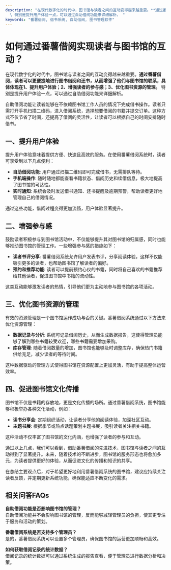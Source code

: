 ```yaml
---
description: "在现代数字化的时代中，图书馆与读者之间的互动变得越来越重要。**通过番薯借阅，读者可以更便捷地进行图书借阅和还书，从而增强了他们与图书馆的联系，具体体现在1、提升用户体验；2、增强读者的参与感；3、优化图书资源的管理。**\
  \ 特别是提升用户体验一点，可以通过自助借阅功能来详细解析。 "
keywords: "番薯借阅, 借书系统, 自助借阅, 图书管理软件"
---
```

# 如何通过番薯借阅实现读者与图书馆的互动？

在现代数字化的时代中，图书馆与读者之间的互动变得越来越重要。**通过番薯借阅，读者可以更便捷地进行图书借阅和还书，从而增强了他们与图书馆的联系，具体体现在1、提升用户体验；2、增强读者的参与感；3、优化图书资源的管理。** 特别是提升用户体验一点，可以通过自助借阅功能来详细解析。 

自助借阅功能让读者能够在不依赖图书馆工作人员的情况下完成借书操作。读者只需打开手机扫描二维码，进入借阅系统，选择想要借阅的书籍并提交订单。这种方式不仅节省了时间，还提高了借阅的灵活性，让读者可以根据自己的时间安排随时借书。

## 一、提升用户体验

提升用户体验意味着提供方便、快速且高效的服务。在使用番薯借阅系统时，读者可享受到以下几点便利：

- **自助借阅功能**: 用户通过扫描二维码即可完成借书，无需排队等待。
- **手机端操作**: 随时随地都能查看书籍状态、借阅历史和续借信息，极大地提高了图书馆的可达性。
- **实时通知**: 系统会及时发送借书通知、还书提醒及逾期预警，帮助读者更好地管理自己的借阅情况。

通过这些功能，借阅过程变得更加流畅，用户体验显著提升。

## 二、增强参与感

鼓励读者积极参与到图书馆活动中，不仅能够提升其对图书馆的归属感，同时也能够推动图书馆的管理工作。一些增强参与感的措施如下：

- **读者书评分享**: 番薯借阅系统允许用户发表书评，分享阅读体验，这样不仅能吸引更多的读者，也帮助图书馆了解读者的偏好。
- **预约和推荐功能**: 读者可以提前预约心仪的书籍，同时将自己喜欢的书籍推荐给其他读者，促进图书馆中书籍的流动性。

这类互动能够激发读者的热情，引导他们更为主动地参与图书馆的各项活动。

## 三、优化图书资源的管理

有效的资源管理是一个图书馆运作成功与否的关键。番薯借阅系统通过以下方法来优化资源管理：

- **数据记录与分析**: 系统可记录借阅历史，从而生成数据报告，这使得管理员能够了解到哪些书籍较受欢迎，哪些书籍需要增加采购。
- **库存管理**: 随着借阅数量的增加，图书馆也能够及时调整库存，确保热门书籍供给充足，减少读者的等待时间。
  
这种数据驱动的管理方式使得图书馆在资源配置上更加灵活，有助于提高整体运营效率。

## 四、促进图书馆文化传播

图书馆不仅是书籍的存放地，更是文化传播的场所。通过番薯借阅系统，图书馆能够积极举办各种文化活动，例如：

- **读书分享会**: 定期组织活动，让读者分享他的阅读体验，加深社区互动。
- **主题书展**: 根据季节或热点话题策划主题书展，吸引读者关注相关书籍。

这种活动不仅丰富了图书馆的文化内涵，也增强了读者的参与和互动。

通过以上几点，我们可以看到，借助番薯借阅的先进技术，图书馆与读者之间的互动得到了显著提升。未来，随着技术的不断进步，图书馆的服务形态也将愈加多元，为读者提供更好的体验，从而促进文化的传播和知识的共享。

在总结主要观点后，对于希望更好地利用番薯借阅系统的图书馆，建议应持续关注读者反馈，并定期更新系统功能，确保能适应不断变化的需求。

## 相关问答FAQs

**自助借阅功能是否影响图书馆的管理？**  
自助借阅功能并不会影响图书馆的管理，反而能够减轻管理员的负担，使其更专注于服务和活动的策划。

**番薯借阅系统是否支持多个管理员？**  
是的，番薯借阅系统可以设置多个管理员，确保图书馆的运营更加顺畅和高效。

**如何获取借阅记录的统计数据？**  
借阅记录的统计数据可以通过系统生成的报告查看，便于管理员进行数据分析和决策。
